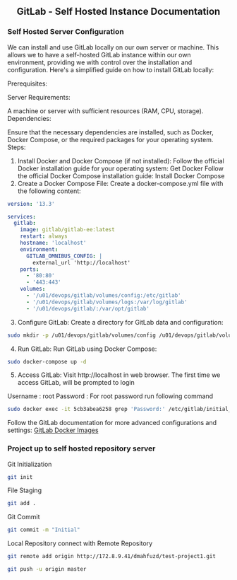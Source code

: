 <h2 align="center">
GitLab - Self Hosted Instance Documentation
</h2>

### Self Hosted Server Configuration

We can install and use GitLab locally on our own server or machine. This allows we to have a self-hosted GitLab instance within our own environment, providing we with control over the installation and configuration. Here's a simplified guide on how to install GitLab locally:

Prerequisites:

Server Requirements:

A machine or server with sufficient resources (RAM, CPU, storage).
Dependencies:

Ensure that the necessary dependencies are installed, such as Docker, Docker Compose, or the required packages for your operating system.
Steps:
1. Install Docker and Docker Compose (if not installed):
Follow the official Docker installation guide for your operating system: Get Docker
Follow the official Docker Compose installation guide: Install Docker Compose
2. Create a Docker Compose File:
Create a docker-compose.yml file with the following content:

```yaml
version: '13.3'

services:
  gitlab:
    image: gitlab/gitlab-ee:latest
    restart: always
    hostname: 'localhost'
    environment:
      GITLAB_OMNIBUS_CONFIG: |
        external_url 'http://localhost'
    ports:
      - '80:80'
      - '443:443'
    volumes:
      - '/u01/devops/gitlab/volumes/config:/etc/gitlab'
      - '/u01/devops/gitlab/volumes/logs:/var/log/gitlab'
      - '/u01/devops/gitlab/:/var/opt/gitlab'
```
3. Configure GitLab:
Create a directory for GitLab data and configuration:
```bash
sudo mkdir -p /u01/devops/gitlab/volumes/config /u01/devops/gitlab/volumes/logs /u01/devops/gitlab/volumes/data
```
4. Run GitLab:
Run GitLab using Docker Compose:
```bash
sudo docker-compose up -d
```

5. Access GitLab:
Visit http://localhost in web browser. The first time we access GitLab, will be prompted to login

Username : root
Password : For root password run following command
```bash
sudo docker exec -it 5cb3abea6258 grep 'Password:' /etc/gitlab/initial_root_password
```

Follow the GitLab documentation for more advanced configurations and settings: [GitLab Docker Images](https://docs.gitlab.com/ee/install/docker.html)


### Project up to self hosted repository server

Git Initialization
```bash
git init
```
File Staging
```bash
git add .
```
Git Commit
```bash
git commit -m "Initial"
```
Local Repository connect with Remote Repository
```bash
git remote add origin http://172.8.9.41/dmahfuzd/test-project1.git
```
```bash
git push -u origin master
```






